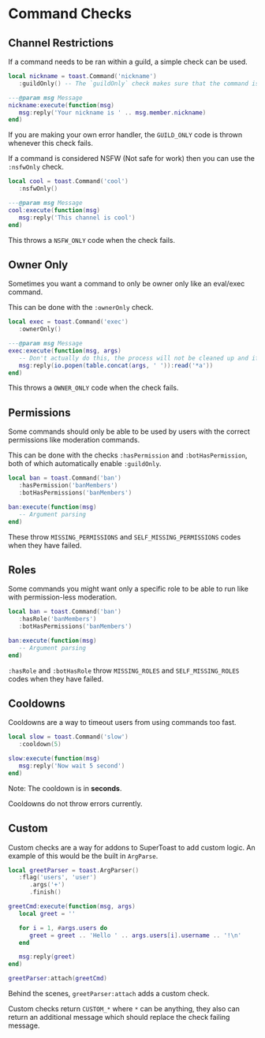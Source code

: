 # Command Checks

## Channel Restrictions

If a command needs to be ran within a guild, a simple check can be used.

```lua
local nickname = toast.Command('nickname')
   :guildOnly() -- The `guildOnly` check makes sure that the command is ran within a guild

---@param msg Message
nickname:execute(function(msg)
   msg:reply('Your nickname is ' .. msg.member.nickname)
end)
```

If you are making your own error handler, the `GUILD_ONLY` code is thrown whenever this check fails.

If a command is considered NSFW (Not safe for work) then you can use the `:nsfwOnly` check.

```lua
local cool = toast.Command('cool')
   :nsfwOnly()

---@param msg Message
cool:execute(function(msg)
   msg:reply('This channel is cool')
end)
```

This throws a `NSFW_ONLY` code when the check fails.

## Owner Only

Sometimes you want a command to only be owner only like an eval/exec command.

This can be done with the `:ownerOnly` check.

```lua
local exec = toast.Command('exec')
   :ownerOnly()

---@param msg Message
exec:execute(function(msg, args)
   -- Don't actually do this, the process will not be cleaned up and if the stdout is >2000 characters, an error is thrown
   msg:reply(io.popen(table.concat(args, ' ')):read('*a'))
end)
```

This throws a `OWNER_ONLY` code when the check fails.

## Permissions

Some commands should only be able to be used by users with the correct permissions like moderation commands.

This can be done with the checks `:hasPermission` and `:botHasPermission`, both of which automatically enable `:guildOnly`.

```lua
local ban = toast.Command('ban')
   :hasPermission('banMembers')
   :botHasPermissions('banMembers')

ban:execute(function(msg)
   -- Argument parsing
end)
```

These throw `MISSING_PERMISSIONS` and `SELF_MISSING_PERMISSIONS` codes when they have failed.

## Roles

Some commands you might want only a specific role to be able to run like with permission-less moderation.

```lua
local ban = toast.Command('ban')
   :hasRole('banMembers')
   :botHasPermissions('banMembers')

ban:execute(function(msg)
   -- Argument parsing
end)
```

`:hasRole` and `:botHasRole` throw `MISSING_ROLES` and `SELF_MISSING_ROLES` codes when they have failed.

## Cooldowns

Cooldowns are a way to timeout users from using commands too fast.

```lua
local slow = toast.Command('slow')
   :cooldown(5)

slow:execute(function(msg)
   msg:reply('Now wait 5 second')
end)
```

Note: The cooldown is in **seconds**.

Cooldowns do not throw errors currently.

## Custom

Custom checks are a way for addons to SuperToast to add custom logic. An example of this would be the built in `ArgParse`.

```lua
local greetParser = toast.ArgParser()
   :flag('users', 'user')
      .args('+')
      .finish()

greetCmd:execute(function(msg, args)
   local greet = ''

   for i = 1, #args.users do
      greet = greet .. 'Hello ' .. args.users[i].username .. '!\n'
   end

   msg:reply(greet)
end)

greetParser:attach(greetCmd)
```

Behind the scenes, `greetParser:attach` adds a custom check.

Custom checks return `CUSTOM_*` where `*` can be anything, they also can return an additional message which should replace the check failing message.